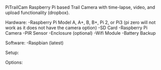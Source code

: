 PiTrailCam
Raspberry Pi based Trail Camera with time-lapse, video, and upload functionality (dropbox).

Hardware:
-Raspberry Pi Model A, A+, B, B+, Pi 2, or Pi3 (pi zero will not work as it does not have the camera option)
-SD Card
-Raspberry Pi Camera
-PIR Sensor
-Enclosure (optional)
-Wifi Module
-Battery Backup

Software:
-Raspbian (latest)


Setup:

Options:
